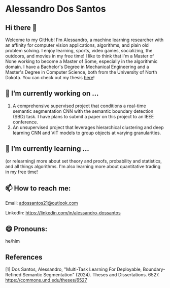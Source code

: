 # Alessandro Dos Santos

## Hi there 👋
Welcome to my GitHub! I'm Alessandro, a machine learning researcher with an affinity for computer vision applications, algorithms, and plain old problem solving. I enjoy learning, sports, video games, socializing, the outdoors, and movies in my free time! I like to think that I'm a Master of None working to become a Master of Some, especially in the algorithmic domain. I have a Bachelor's Degree in Mechanical Engineering and a Master's Degree in Computer Science, both from the University of North Dakota. You can check out my thesis [here](#1)!

## 🔭 I’m currently working on ...
1. A comprehensive supervised project that conditions a real-time semantic segmentation CNN with the semantic boundary detection (SBD) task. I have plans to submit a paper on this project to an IEEE conference.
2. An unsupervised project that leverages hierarchical clustering and deep learning CNN and ViT models to group objects at varying granularities.

## 🌱 I’m currently learning ...
(or relearning) more about set theory and proofs, probability and statistics, and all things algorithms. I'm also learning more about quantitative trading in my free time!

## 📫 How to reach me:
Email: adossantos21@outlook.com

LinkedIn: https://linkedin.com/in/alessandro-dossantos

## 😄 Pronouns: 
he/him

## References
<a id="1">[1]</a>
Dos Santos, Alessandro, "Multi-Task Learning For Deployable, Boundary-Refined Semantic Segmentation" (2024). Theses and Dissertations. 6527. https://commons.und.edu/theses/6527 
<!--
**adossantos21/adossantos21** is a ✨ _special_ ✨ repository because its `README.md` (this file) appears on your GitHub profile.

Here are some ideas to get you started:

- 🔭 I’m currently working on ...
- 🌱 I’m currently learning ...
- 👯 I’m looking to collaborate on ...
- 🤔 I’m looking for help with ...
- 💬 Ask me about ...
- 📫 How to reach me: ...
- 😄 Pronouns: ...
- ⚡ Fun fact: ...
-->
